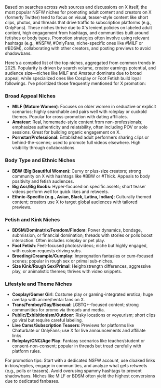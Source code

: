 Based on searches across web sources and discussions on X itself, the most popular NSFW niches for promoting adult content and creators on X (formerly Twitter) tend to focus on visual, teaser-style content like short clips, photos, and threads that drive traffic to subscription platforms (e.g., OnlyFans). These niches thrive due to X's lenient policies on labeled adult content, high engagement from hashtags, and communities built around fetishes or body types. Promotion strategies often involve using relevant hashtags (e.g., #NSFW, #OnlyFans, niche-specific ones like #MILF or #BDSM), collaborating with other creators, and posting previews to avoid shadowbans.

Here's a compiled list of the top niches, aggregated from common trends in 2025. Popularity is driven by search volume, creator earnings potential, and audience size—niches like MILF and Amateur dominate due to broad appeal, while specialized ones like Cosplay or Foot Fetish build loyal followings. I've prioritized those frequently mentioned for X promotion:

### Broad Appeal Niches
- **MILF (Mature Women)**: Focuses on older women in seductive or explicit scenarios; highly searchable and pairs well with roleplay or cuckold themes. Popular for cross-promotion with dating affiliates.
- **Amateur**: Real, homemade-style content from non-professionals; emphasizes authenticity and relatability, often including POV or solo sessions. Great for building organic engagement on X.
- **Pornstar/Professional**: Established adult performers sharing clips or behind-the-scenes; used to promote full videos elsewhere. High visibility through collaborations.

### Body Type and Ethnic Niches
- **BBW (Big Beautiful Women)**: Curvy or plus-size creators; strong community on X with hashtags like #BBW or #Thick. Appeals to body positivity and fetish audiences.
- **Big Ass/Big Boobs**: Hyper-focused on specific assets; short teaser videos perform well for quick likes and retweets.
- **Ethnic-Specific (e.g., Asian, Black, Latina, Indian)**: Culturally themed content; creators use X to target global audiences with tailored previews.

### Fetish and Kink Niches
- **BDSM/Dominatrix/Femdom/Findom**: Power dynamics, bondage, submission, or financial domination; threads with stories or polls boost interaction. Often includes roleplay or pet play.
- **Foot Fetish**: Feet-focused photos/videos; niche but highly engaged, with custom requests driving subs.
- **Breeding/Creampie/Cumplay**: Impregnation fantasies or cum-focused scenes; popular in rough sex or primal sub-niches.
- **Size Kink/Rough Sex/Primal**: Height/strength differences, aggressive play, or animalistic themes; thrives with video snippets.

### Lifestyle and Theme Niches
- **Cosplay/Gamer Girl**: Costume play or gaming-integrated erotica; huge overlap with anime/hentai fans on X.
- **Trans/Femboy/Gay/Bisexual**: LGBTQ+-focused content; strong communities for promo via threads and media.
- **Public/Exhibitionism/Outdoor**: Risky locations or voyeurism; short clips go viral but require careful labeling.
- **Live Cams/Subscription Teasers**: Previews for platforms like Chaturbate or OnlyFans; use X for live announcements and affiliate links.
- **Roleplay/CNC/Age Play**: Fantasy scenarios like teacher/student or consent-non-consent; popular in threads but tread carefully with platform rules.

For promotion tips: Start with a dedicated NSFW account, use cloaked links in bios/replies, engage in communities, and analyze what gets retweets (e.g., polls or teasers). Avoid overusing spammy hashtags to prevent shadowbans. Niches like MILF or BDSM often yield the highest conversions due to dedicated fanbases.